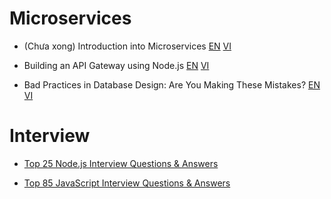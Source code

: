# Microservices

- (Chưa xong) Introduction into Microservices [EN](https://specify.io/concepts/microservices) [VI](instroductions_into_microservices.md)

- Building an API Gateway using Node.js [EN](https://blog.risingstack.com/building-an-api-gateway-using-nodejs/) [VI](building_an_api_gateway_using_nodejs.md)

- Bad Practices in Database Design: Are You Making These Mistakes? [EN](https://www.toptal.com/database/database-design-bad-practices) [VI](database_design_bad_practices.md)


# Interview

- [Top 25 Node.js Interview Questions & Answers](https://career.guru99.com/top-25-interview-questions-on-node-js/)

- [Top 85 JavaScript Interview Questions & Answers](https://career.guru99.com/top-85-javascript-interview-questions/)



